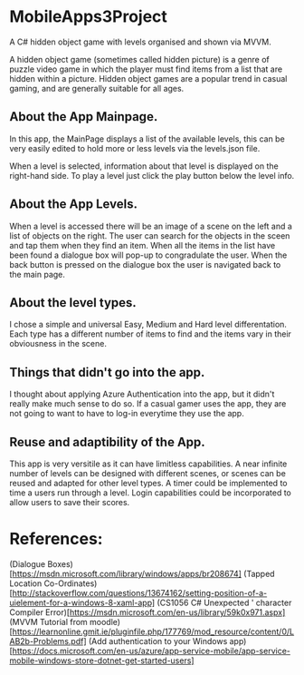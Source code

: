 # MobileApps3Project

A C# hidden object game with levels organised and shown via MVVM.

A hidden object game (sometimes called hidden picture) is a genre of puzzle video game in which the player must find items from a list that are hidden within a picture. 
Hidden object games are a popular trend in casual gaming, and are generally suitable for all ages.

## About the App Mainpage.
In this app, the MainPage displays a list of the available levels, this can be very easily edited to hold more or less levels via the levels.json file.

When a level is selected, information about that level is displayed on the right-hand side.
To play a level just click the play button below the level info.

## About the App Levels.
When a level is accessed there will be an image of a scene on the left and a list of objects on the right.
The user can search for the objects in the sceen and tap them when they find an item.
When all the items in the list have been found a dialogue box will pop-up to congradulate the user.
When the back button is pressed on the dialogue box the user is navigated back to the main page. 

## About the level types.
I chose a simple and universal Easy, Medium and Hard level differentation.
Each type has a different number of items to find and the items vary in their obviousness in the scene.

## Things that didn't go into the app.
I thought about applying Azure Authentication into the app, but it didn't really make much sense to do so. If a casual gamer uses the app, they are not going to want to have to log-in everytime they use the app.

## Reuse and adaptibility of the App.
This app is very versitile as it can have limitless capabilities.
A near infinite number of levels can be designed with different scenes, or scenes can be reused and adapted for other level types.
A timer could be implemented to time a users run through a level.
Login capabilities could be incorporated to allow users to save their scores.

# References:
(Dialogue Boxes)[https://msdn.microsoft.com/library/windows/apps/br208674]
(Tapped Location Co-Ordinates)[http://stackoverflow.com/questions/13674162/setting-position-of-a-uielement-for-a-windows-8-xaml-app]
(CS1056  C# Unexpected ' character Compiler Error)[https://msdn.microsoft.com/en-us/library/59k0x971.aspx]
(MVVM Tutorial from moodle)[https://learnonline.gmit.ie/pluginfile.php/177769/mod_resource/content/0/LAB2b-Problems.pdf]
(Add authentication to your Windows app)[https://docs.microsoft.com/en-us/azure/app-service-mobile/app-service-mobile-windows-store-dotnet-get-started-users]
